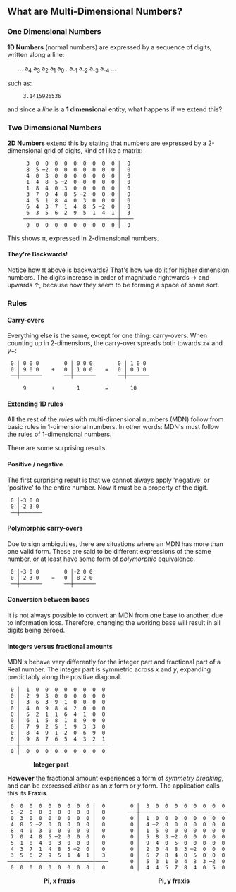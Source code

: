 ## What are Multi-Dimensional Numbers?

### One Dimensional Numbers
**1D Numbers** (normal numbers) are expressed by a sequence of digits, written along a line:

&nbsp;&nbsp;&nbsp;&nbsp;&nbsp;&nbsp;… a<sub>4</sub> a<sub>3</sub> a<sub>2</sub> a<sub>1</sub> a<sub>0</sub> . a<sub>-1</sub> a<sub>-2</sub> a<sub>-3</sub> a<sub>-4</sub> …

such as:

```     3.1415926536```

and since a _line_ is a **1 dimensional** entity, what happens if we extend this?

### Two Dimensional Numbers

 **2D Numbers** extend this by stating that numbers are expressed by a 2-dimensional grid of digits, kind of like a matrix:


```text
      3  0  0  0  0  0  0  0  0  0 │  0
      8  5 ─2  0  0  0  0  0  0  0 │  0
      4  0  3  0  0  0  0  0  0  0 │  0
      1  4  8  5 ─2  0  0  0  0  0 │  0
      1  8  4  0  3  0  0  0  0  0 │  0
      3  7  0  4  8  5 ─2  0  0  0 │  0
      4  5  1  8  4  0  3  0  0  0 │  0
      6  4  3  7  1  4  8  5 ─2  0 │  0
      6  3  5  6  2  9  5  1  4  1 │  3
     ──────────────────────────────┼────
      0  0  0  0  0  0  0  0  0  0 │  0
```

This shows π, expressed in 2-dimensional numbers.

#### They're Backwards!

Notice how π above is backwards?  That's how we do it for higher dimension numbers.  The digits increase in order of magnitude rightwards → and upwards ↑, because now they seem to be forming a space of some sort.

### Rules

#### Carry-overs

Everything else is the same, except for one thing: carry-overs.  When counting up in 2-dimensions, the carry-over spreads both towards *x*+ and *y*+:

```text
 0 │ 0 0 0        0 │ 0 0 0        0 │ 1 0 0
 0 │ 9 0 0    +   0 │ 1 0 0    =   0 │ 0 1 0
 ──┼───────       ──┼───────       ──┼───────

     9        +       1        =       10
```

#### Extending 1D rules

All the rest of the _rules_ with multi-dimensional numbers (MDN) follow from basic rules in 1-dimensional numbers.  In other words: MDN's must follow the rules of 1-dimensional numbers.

There are some surprising results.

#### Positive / negative

The first surprising result is that we cannot always apply 'negative' or 'positive' to the entire number.  Now it must be a property of the digit.
```text
 0 │-3 0 0
 0 │-2 3 0
 ──┼───────
```

#### Polymorphic carry-overs

Due to sign ambiguities, there are situations where an MDN has more than one valid form.  These are said to be different expressions of the same number, or at least have some form of _polymorphic_ equivalence.

```text
 0 │-3 0 0        0 │-2 0 0
 0 │-2 3 0    =   0 │ 8 2 0
 ──┼───────       ──┼───────
```

#### Conversion between bases

It is not always possible to convert an MDN from one base to another, due to information loss.  Therefore, changing the working base will result in all digits being zeroed.

#### Integers versus fractional amounts

MDN's behave very differently for the integer part and fractional part of a Real number.  The integer part is symmetric across _x_ and _y_, expanding predictably along the positive diagonal.

```text
 0 │  1  0  0  0  0  0  0  0  0
 0 │  2  9  3  0  0  0  0  0  0
 0 │  3  6  3  9  1  0  0  0  0
 0 │  4  0  9  8  4  2  0  0  0
 0 │  5  2  1  1  6  4  1  0  0
 0 │  6  1  5  8  1  8  9  0  0
 0 │  7  9  2  5  1  9  3  3  0
 0 │  8  4  9  1  2  0  6  9  0
 0 │  9  8  7  6  5  4  3  2  1
───┼────────────────────────────
 0 │  0  0  0  0  0  0  0  0  0
```
&nbsp;&nbsp;&nbsp;&nbsp;&nbsp;&nbsp;&nbsp;&nbsp;&nbsp;&nbsp;&nbsp;&nbsp;&nbsp;&nbsp;&nbsp;**Integer part**

**However** the fractional amount experiences a form of _symmetry breaking_, and can be expressed _either_ as an _x_ form or _y_ form.  The application calls this its **Fraxis**.

```text
 0  0  0  0  0  0  0  0  0 │  0        0 │  3  0  0  0  0  0  0  0  0
 5 ─2  0  0  0  0  0  0  0 │  0       ───┼────────────────────────────
 0  3  0  0  0  0  0  0  0 │  0        0 │  1  0  0  0  0  0  0  0  0
 4  8  5 ─2  0  0  0  0  0 │  0        0 │  4 ─2  0  0  0  0  0  0  0
 8  4  0  3  0  0  0  0  0 │  0        0 │  1  5  0  0  0  0  0  0  0
 7  0  4  8  5 ─2  0  0  0 │  0        0 │  5  8  3 ─2  0  0  0  0  0
 5  1  8  4  0  3  0  0  0 │  0        0 │  9  4  0  5  0  0  0  0  0
 4  3  7  1  4  8  5 ─2  0 │  0        0 │  2  0  4  8  3 ─2  0  0  0
 3  5  6  2  9  5  1  4  1 │  3        0 │  6  7  8  4  0  5  0  0  0
───────────────────────────┼────       0 │  5  3  1  0  4  8  3 ─2  0
 0  0  0  0  0  0  0  0  0 │  0        0 │  4  4  5  7  8  4  0  5  0
```
&nbsp;&nbsp;&nbsp;&nbsp;&nbsp;&nbsp;&nbsp;&nbsp;&nbsp;&nbsp;&nbsp;&nbsp;&nbsp;&nbsp;&nbsp;&nbsp;&nbsp;&nbsp;&nbsp;&nbsp;&nbsp;**Pi, x fraxis**&nbsp;&nbsp;&nbsp;&nbsp;&nbsp;&nbsp;&nbsp;&nbsp;&nbsp;&nbsp;&nbsp;&nbsp;&nbsp;&nbsp;&nbsp;&nbsp;&nbsp;&nbsp;&nbsp;&nbsp;&nbsp;&nbsp;&nbsp;&nbsp;&nbsp;&nbsp;&nbsp;&nbsp;&nbsp;&nbsp;&nbsp;&nbsp;&nbsp;&nbsp;&nbsp;&nbsp;&nbsp;&nbsp;&nbsp;&nbsp;&nbsp;&nbsp;&nbsp;&nbsp;&nbsp;&nbsp;&nbsp;&nbsp;**Pi, y fraxis**

